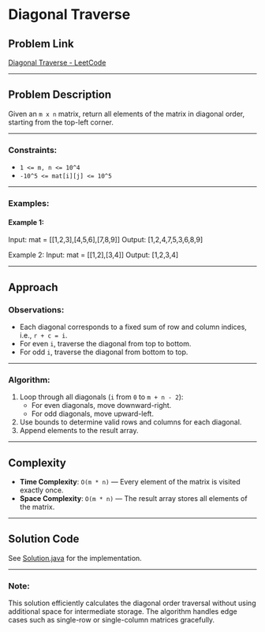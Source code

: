 # Diagonal Traverse

## Problem Link
[Diagonal Traverse - LeetCode](https://leetcode.com/problems/diagonal-traverse/)

---

## Problem Description
Given an `m x n` matrix, return all elements of the matrix in diagonal order, starting from the top-left corner.

---

### Constraints:
- `1 <= m, n <= 10^4`
- `-10^5 <= mat[i][j] <= 10^5`

---

### Examples:

#### Example 1:
Input: mat = [[1,2,3],[4,5,6],[7,8,9]]
Output: [1,2,4,7,5,3,6,8,9]

Example 2:
Input: mat = [[1,2],[3,4]]
Output: [1,2,3,4]

---

## Approach

### Observations:
- Each diagonal corresponds to a fixed sum of row and column indices, i.e., `r + c = i`.
- For even `i`, traverse the diagonal from top to bottom.
- For odd `i`, traverse the diagonal from bottom to top.

---

### Algorithm:
1. Loop through all diagonals (`i` from `0` to `m + n - 2`):
   - For even diagonals, move downward-right.
   - For odd diagonals, move upward-left.
2. Use bounds to determine valid rows and columns for each diagonal.
3. Append elements to the result array.

---

## Complexity

- **Time Complexity**: `O(m * n)` — Every element of the matrix is visited exactly once.
- **Space Complexity**: `O(m * n)` — The result array stores all elements of the matrix.

---

## Solution Code
See [Solution.java](./Solution.java) for the implementation.

---

### Note:
This solution efficiently calculates the diagonal order traversal without using additional space for intermediate storage. The algorithm handles edge cases such as single-row or single-column matrices gracefully.

